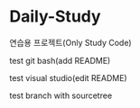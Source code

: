 # Daily-Study
연습용 프로젝트(Only Study Code)

test git bash(add README)

test visual studio(edit README)

test branch with sourcetree